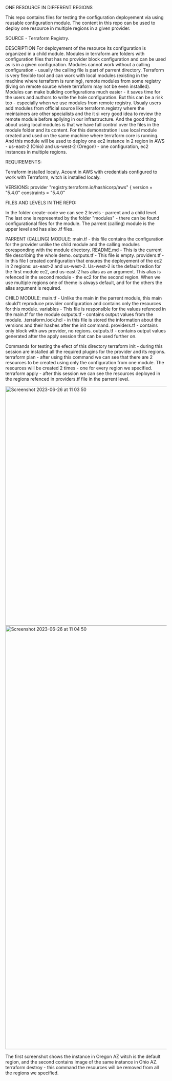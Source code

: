 ONE RESOURCE IN DIFFERENT REGIONS

This repo contains files for testing the configuration deployement via using reusable configuration module. The content in this repo can be used to deploy one resource in multiple regions in a given provider.

SOURCE - Terraform Registry.

DESCRIPTION 
For deployement of the resource its configuration is organized in a child module. Modules in terraform are folders with configuration files that has no provider block configuration and can be used as is in a given configuration. Modules cannot work without a calling configuration - usually the calling file is part of parrent directory. 
Terraform is very flexible tool and can work with local modules (existing in the machine where terraform is running), remote modules from some registry (living on remote source where terraform may not be even installed). Modules can make building configurations much easier - it saves time for the users and authors to write the hole configuration. 
But this can be a risk too - especially when we use modules from remote registry. Usualy users add modules from official source like terraform.registry where the meintainers are other specialists and the it si very good idea to review the remote module before apllying in our infrastructure. And the good thing about using local modules is that 
we have full control over the files in the module folder and its content. For this demonstration I use local module created and used on the same machine where terraform core is running.
And this module will be used to deploy one ec2 instance in 2 region in AWS - us-east-2 (Ohio) and us-west-2 (Oregon) - one configuration, ec2 instances in multiple regions. 

REQUIREMENTS:

Terraform installed localy. Acount in AWS with credentials configured to work with Terraform, witch is installed localy.

VERSIONS: provider "registry.terraform.io/hashicorp/aws" { version = "5.4.0" constraints = "5.4.0"

FILES AND LEVELS IN THE REPO: 

In the folder create-code we can see 2 levels - parrent and a child level. The last one is represented by the folder "modules" - there can be found configurational files for the module. The parrent (calling) module is the upper level and has also .tf files.

PARRENT (CALLING) MODULE: 
main.tf - this file contains the configuration for the provider unlike the child module and the calling modules coresponding with the module directory. 
README.md - This is the current file describing the whole demo. 
outputs.tf - This file is empty.
providers.tf - In this file I created configuration that ensures the deployement of the ec2 in 2 regions: us-east-2 and us-west-2. Us-west-2 is the default redion for the first module ec2, and us-east-2 has alias
as an argument. This alias is refenced in the second module - the ec2 for the second region. When we use multiple regions one of theme is always default, and for the others the alias argument is required.

CHILD MODULE: 
main.tf - Unlike the main in the parrent module, this main slould't reproduce provider configuration and contains only the resources for this module. 
variables - This file is responsible for the values refenced in the main.tf for the module outputs.tf - contains output values from the module. 
.terraform.lock.hcl - in this file is stored the information about the versions and their hashes after the init command.
providers.tf - contains only block with aws provider, no regions.
outputs.tf - contains output values generated after the apply session that can be used further on.

Commands for testing the efect of this directory
terraform init - during this session are installed all the required plugins for the provider and its regions.
terraform plan - after using this command we can see that there are 2 resources to be created using only the configuration from one module. The resources will be created 2 times - one for every region we specified.
terraform apply - after this session we can see the resources deployed in the regions refenced in providers.tf file in the parrent level. 





<img width="746" alt="Screenshot 2023-06-26 at 11 03 50" src="https://github.com/dbeleva-af/the-rest/assets/105104959/acd51a24-8ca0-41c3-978f-9bcf60929dbb">










<img width="1319" alt="Screenshot 2023-06-26 at 11 04 50" src="https://github.com/dbeleva-af/the-rest/assets/105104959/196d2431-c9ee-469a-89c4-d71fbf8bba3b">





The first screenshot shows the instance in Oregon AZ witch is the default region, and the second contains image of the same instance in Ohio AZ.
terraform destroy - this command the resources will be removed from all the regions we specified.







